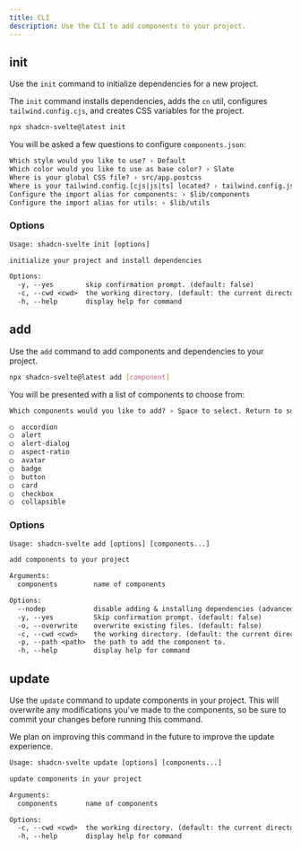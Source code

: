 ```yaml
---
title: CLI
description: Use the CLI to add components to your project.
---
```


## init

Use the `init` command to initialize dependencies for a new project.

The `init` command installs dependencies, adds the `cn` util, configures `tailwind.config.cjs`, and creates CSS variables for the project.

```bash
npx shadcn-svelte@latest init
```

You will be asked a few questions to configure `components.json`:

```txt showLineNumbers
Which style would you like to use? › Default
Which color would you like to use as base color? › Slate
Where is your global CSS file? › src/app.postcss
Where is your tailwind.config.[cjs|js|ts] located? › tailwind.config.js
Configure the import alias for components: › $lib/components
Configure the import alias for utils: › $lib/utils
```

### Options

```txt
Usage: shadcn-svelte init [options]

initialize your project and install dependencies

Options:
  -y, --yes        skip confirmation prompt. (default: false)
  -c, --cwd <cwd>  the working directory. (default: the current directory)
  -h, --help       display help for command
```

## add

Use the `add` command to add components and dependencies to your project.

```bash
npx shadcn-svelte@latest add [component]
```

You will be presented with a list of components to choose from:

```txt
Which components would you like to add? › Space to select. Return to submit.

◯  accordion
◯  alert
◯  alert-dialog
◯  aspect-ratio
◯  avatar
◯  badge
◯  button
◯  card
◯  checkbox
◯  collapsible
```

### Options

```txt
Usage: shadcn-svelte add [options] [components...]

add components to your project

Arguments:
  components         name of components

Options:
  --nodep            disable adding & installing dependencies (advanced) (default: false)
  -y, --yes          Skip confirmation prompt. (default: false)
  -o, --overwrite    overwrite existing files. (default: false)
  -c, --cwd <cwd>    the working directory. (default: the current directory)
  -p, --path <path>  the path to add the component to.
  -h, --help         display help for command
```

## update

Use the `update` command to update components in your project. This will overwrite any modifications you've made to the components, so be sure to commit your changes before running this command.

We plan on improving this command in the future to improve the update experience.

```txt
Usage: shadcn-svelte update [options] [components...]

update components in your project

Arguments:
  components       name of components

Options:
  -c, --cwd <cwd>  the working directory. (default: the current directory)
  -h, --help       display help for command
```
